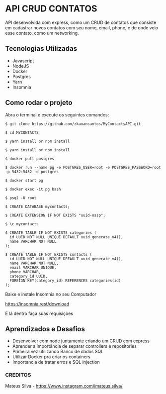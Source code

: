 # API CRUD CONTATOS

API desenvolvida com express, como um CRUD de contatos que consiste em cadastrar novos contatos com seu nome, email, phone, e de onde veio esse contato, como um networking.

## Tecnologias Utilizadas

- Javascript
- NodeJS
- Docker
- Postgres
- Yarn
- Insomnia

## Como rodar o projeto

Abra o terminal e execute os seguintes comandos:

```
$ git clone https://github.com/zkauansantos/MyContactsAPI.git
```
```
$ cd MYCONTACTS
```
```
$ yarn install or npm install
```
```
$ yarn install or npm install
```
```
$ docker pull postgres
```
```
$ docker run --name pg -e POSTGRES_USER=root -e POSTGRES_PASSWORD=root -p 5432:5432 -d postgres
```
```
$ docker start pg
```
```
$ docker exec -it pg bash
```
```
$ psql -U root
```
```
$ CREATE DATABASE mycontacts;
```
```
$ CREATE EXTENSION IF NOT EXISTS "uuid-ossp";
```
```
$ \c mycontacts
```
```
$ CREATE TABLE IF NOT EXISTS categories (
  id UUID NOT NULL UNIQUE DEFAULT uuid_generate_v4(),
  name VARCHAR NOT NULL
);
```
```
$ CREATE TABLE IF NOT EXISTS contacts (
  id UUID NOT NULL UNIQUE DEFAULT uuid_generate_v4(),
  name VARCHAR NOT NULL,
  email VARCHAR UNIQUE,
  phone VARCHAR,
  category_id UUID,
  FOREIGN KEY(category_id) REFERENCES categories(id)
);
````

Baixe e instale Insomnia no seu Computador

https://insomnia.rest/download

E lá dentro faça suas requisições

## Aprendizados e Desafios

- Desenvolver com node juntamente criando um CRUD com express
- Aprender a importância de separar controllers e repositories
- Primeira vez utilizando Banco de dados SQL
- Utilizar Docker pra criar os containers
- Importancia de tratar erros e SQL injection

### CREDITOS

Mateus Silva - https://www.instagram.com/imateus.silva/
